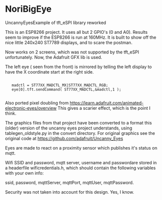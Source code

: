 # NoriBigEye
 UncannyEyesExample of tft_eSPI library reworked
 
 This is an ESP8266 project. It uses all but 2 GPIO's (0 and A0).
 Results seem to improve if the ESP8266 is run at 160MHz.
 It is built to show off the nice little 240x240 ST7789 displays,
 and to scare the postman.
 
 Now works on 2 screens, which was not supported by the tft_eSPI
 unfortunately. Now, the Adafruit GFX lib is used.

 The left eye ( seen from the front) is mirrored by telling the left display
 to have the X coordinate start at the right side.
 
   <code>
   madctl = ST77XX_MADCTL_MX|ST77XX_MADCTL_RGB;    
   eye[0].tft.sendCommand( ST77XX_MADCTL,&madctl,1 ); 
   </code>
 
 Also ported pixel doubling from https://learn.adafruit.com/animated-electronic-eyes/overview
 This gives a scarier effect, which is the point I think.
 
 The graphics files from that project have been converted to a format this (older) version
 of the uncanny eyes project understands, using tablegen_oldstyle.py in the convert directory. 
 For original graphics see the original code at https://github.com/adafruit/Uncanny_Eyes
 
 Eyes are made to react on a proximity sensor which publishes it's status on mqtt.
 
 Wifi SSID and password, mqtt server, username and passwordare stored in a headerfile
 wificredentials.h, which should contain the following variables with your own info:

 ssid, password, mqttServer, mqttPort, mqttUser, mqttPassword.

Security was not taken into account for this design. Yes, I know.